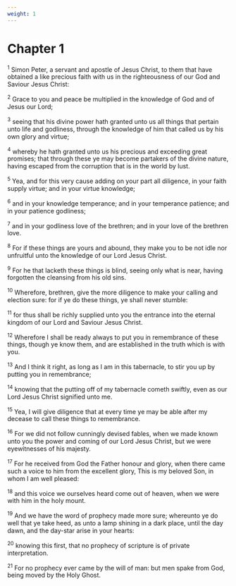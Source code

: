 ```yaml
---
weight: 1
---
```


# Chapter 1

<sup>1</sup> Simon Peter, a servant and apostle of Jesus Christ, to them that have obtained a like precious faith with us in the righteousness of our God and Saviour Jesus Christ: 

<sup>2</sup> Grace to you and peace be multiplied in the knowledge of God and of Jesus our Lord; 

<sup>3</sup> seeing that his divine power hath granted unto us all things that pertain unto life and godliness, through the knowledge of him that called us by his own glory and virtue; 

<sup>4</sup> whereby he hath granted unto us his precious and exceeding great promises; that through these ye may become partakers of the divine nature, having escaped from the corruption that is in the world by lust. 

<sup>5</sup> Yea, and for this very cause adding on your part all diligence, in your faith supply virtue; and in your virtue knowledge; 

<sup>6</sup> and in your knowledge temperance; and in your temperance patience; and in your patience godliness; 

<sup>7</sup> and in your godliness love of the brethren; and in your love of the brethren love. 

<sup>8</sup> For if these things are yours and abound, they make you to be not idle nor unfruitful unto the knowledge of our Lord Jesus Christ. 

<sup>9</sup> For he that lacketh these things is blind, seeing only what is near, having forgotten the cleansing from his old sins. 

<sup>10</sup> Wherefore, brethren, give the more diligence to make your calling and election sure: for if ye do these things, ye shall never stumble: 

<sup>11</sup> for thus shall be richly supplied unto you the entrance into the eternal kingdom of our Lord and Saviour Jesus Christ. 

<sup>12</sup> Wherefore I shall be ready always to put you in remembrance of these things, though ye know them, and are established in the truth which is with you. 

<sup>13</sup> And I think it right, as long as I am in this tabernacle, to stir you up by putting you in remembrance; 

<sup>14</sup> knowing that the putting off of my tabernacle cometh swiftly, even as our Lord Jesus Christ signified unto me. 

<sup>15</sup> Yea, I will give diligence that at every time ye may be able after my decease to call these things to remembrance. 

<sup>16</sup> For we did not follow cunningly devised fables, when we made known unto you the power and coming of our Lord Jesus Christ, but we were eyewitnesses of his majesty. 

<sup>17</sup> For he received from God the Father honour and glory, when there came such a voice to him from the excellent glory, This is my beloved Son, in whom I am well pleased: 

<sup>18</sup> and this voice we ourselves heard come out of heaven, when we were with him in the holy mount. 

<sup>19</sup> And we have the word of prophecy made more sure; whereunto ye do well that ye take heed, as unto a lamp shining in a dark place, until the day dawn, and the day-star arise in your hearts: 

<sup>20</sup> knowing this first, that no prophecy of scripture is of private interpretation. 

<sup>21</sup> For no prophecy ever came by the will of man: but men spake from God, being moved by the Holy Ghost. 


